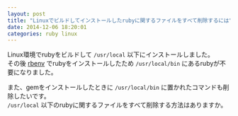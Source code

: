 ```yaml
---
layout: post
title: "Linuxでビルドしてインストールしたrubyに関するファイルをすべて削除するには"
date: 2014-12-06 18:20:01
categories: ruby linux
---
```

<p>Linux環境でrubyをビルドして <code>/usr/local</code> 以下にインストールしました。<br>
その後 <a href="https://github.com/sstephenson/rbenv" rel="nofollow">rbenv</a> でrubyをインストールしたため <code>/usr/local/bin</code> にあるrubyが不要になりました。</p>

<p>また、gemをインストールしたときに <code>/usr/local/bin</code> に置かれたコマンドも削除したいです。<br>
<code>/usr/local</code> 以下のrubyに関するファイルをすべて削除する方法はありますか。</p>
